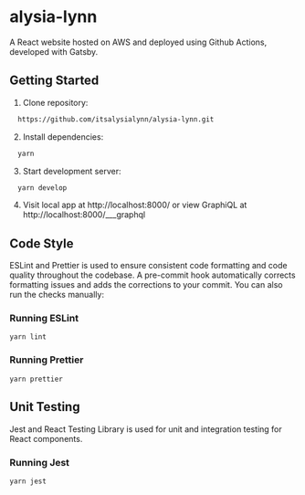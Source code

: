 # alysia-lynn

A React website hosted on AWS and deployed using Github Actions, developed with Gatsby.

## Getting Started

1. Clone repository:

```bash
  https://github.com/itsalysialynn/alysia-lynn.git
```

2. Install dependencies:

```bash
  yarn
```

3. Start development server:

```bash
  yarn develop
```

4. Visit local app at http://localhost:8000/ or view GraphiQL at http://localhost:8000/\_\_\_graphql

## Code Style

ESLint and Prettier is used to ensure consistent code formatting and code quality throughout the codebase. A pre-commit hook automatically corrects formatting issues and adds the corrections to your commit. You can also run the checks manually:

### Running ESLint

`yarn lint`

### Running Prettier

`yarn prettier`

## Unit Testing

Jest and React Testing Library is used for unit and integration testing for React components.

### Running Jest

`yarn jest`
